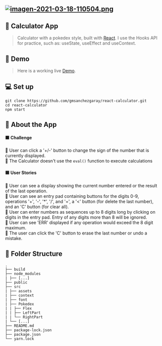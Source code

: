 ## [![imagen-2021-03-18-110504.png](https://i.postimg.cc/mDmPBS02/imagen-2021-03-18-110504.png)](https://postimg.cc/ygS1T01w)

## 🧮 Calculator App

>Calculator with a pokedex style, built with [React](https://es.reactjs.org). I use the Hooks API for practice, such as: useState, useEffect and useContext. 

## 🚀 Demo 

>Here is a working live [Demo](https://gmsanchezgaray.github.io/react-calculator/). 

## 💻 Set up
```
git clone https://github.com/gmsanchezgaray/react-calculator.git 
cd react-calculator
npm start
```

## 📑 About the App

#### 🟧 Challenge 
🔸 User can click a '+/-' button to change the sign of the number that is currently displayed.\
🔸 The Calculator doesn't use the `eval()` function to execute calculations 

#### 🟦 User Stories

🔹 User can see a display showing the current number entered or the result of the last operation.\
🔹 User can see an entry pad containing buttons for the digits 0-9, operations '+', '-', '*', '/', and '=', a '<' button (for delete the last number), and an 'C' button (for clear all).\
🔹 User can enter numbers as sequences up to 8 digits long by clicking on digits in the entry pad. Entry of any digits more than 8 will be ignored.\
🔹 User can see 'ERR' displayed if any operation would exceed the 8 digit maximum.\
🔹 The user can click the 'C' button to erase the last number or undo a mistake. 

## 📂 Folder Structure

```
.
├── build
├── node_modules
| ├── [...]
├── public
├── src
| ├── assets
| ├── context
| ├── font
| ├── Pokedex
| | ├── Flex
| | ├── LeftPart
| | └── RightPart
| └── [...]
├── README.md
├── package-lock.json
├── package.json
└── yarn.lock
```

